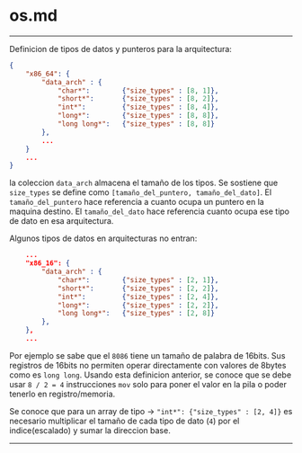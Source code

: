 # os.md

---

Definicion de tipos de datos y punteros para la arquitectura:
```json
{
    "x86_64": {
        "data_arch" : {
            "char*":        {"size_types" : [8, 1]},
            "short*":       {"size_types" : [8, 2]},
            "int*":         {"size_types" : [8, 4]},
            "long*":        {"size_types" : [8, 8]},
            "long long*":   {"size_types" : [8, 8]}
        },
        ...
    }
    ...
}
```

la coleccion `data_arch` almacena el tamaño de los tipos.
Se sostiene que `size_types` se define como ``[tamaño_del_puntero, tamaño_del_dato]``. El ``tamaño_del_puntero`` hace referencia a cuanto ocupa un puntero en la maquina destino. El `tamaño_del_dato`  hace referencia cuanto ocupa ese tipo de dato en esa arquitectura.

Algunos tipos de datos en arquitecturas no entran:
```json
    ...
    "x86_16": {
        "data_arch" : {
            "char*":        {"size_types" : [2, 1]},
            "short*":       {"size_types" : [2, 2]},
            "int*":         {"size_types" : [2, 4]},
            "long*":        {"size_types" : [2, 2]},
            "long long*":   {"size_types" : [2, 8]}
        },
    },
    ...
```
Por ejemplo se sabe que el ``8086`` tiene un tamaño de palabra de 16bits. Sus registros de 16bits no permiten operar directamente con valores de 8bytes como es ``long long``. Usando esta definicion anterior, se conoce que se debe usar `8 / 2 = 4` instrucciones ``mov`` solo para poner el valor en la pila o poder tenerlo en registro/memoria.

Se conoce que para un array de tipo -> `"int*": {"size_types" : [2, 4]}` es necesario multiplicar el tamaño de cada tipo de dato (`4`) por el indice(escalado) y sumar la direccion base.

---

